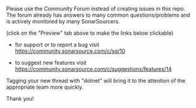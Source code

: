 Please use the Community Forum instead of creating issues in this repo.
The forum already has answers to many common questions/problems and is actively monitored by many SonarSourcers.

(click on the "Preview" tab above to make the links below clickable)

* for support or to report a bug visit https://community.sonarsource.com/c/sq/10

* to suggest new features visit https://community.sonarsource.com/c/suggestions/features/14

Tagging your new thread with "dotnet" will bring it to the attention of the appropriate team more quickly.

Thank you!
